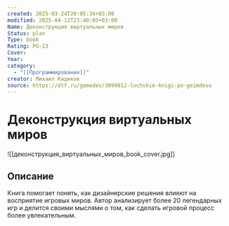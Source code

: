 ```yaml
---
created: 2025-03-24T20:05:34+03:00
modified: 2025-04-11T23:40:05+03:00
Name: Деконструкция виртуальных миров
Status: plan
Type: book
Rating: PG-13
Cover: 
Year: 
category:
  - "[[Программирование]]"
creator: Михаил Кадиков
source: https://dtf.ru/gamedev/3099012-luchshie-knigi-po-geimdevu
---
```


# Деконструкция виртуальных миров

![[деконструкция_виртуальных_миров_book_cover.jpg]]



## Описание

Книга помогает понять, как дизайнерские решения влияют на восприятие игровых миров. Автор анализирует более 20 легендарных игр и делится своими мыслями о том, как сделать игровой процесс более увлекательным.
